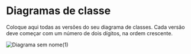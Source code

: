 # Diagramas de classe
Coloque aqui todas as versões do seu diagrama de classes. Cada versão deve começar com um número de dois dígitos, na ordem crescente.

![Diagrama sem nome(1)](https://user-images.githubusercontent.com/104331565/229008771-807826ff-f144-47db-86f8-ebca84ead99f.jpg)
